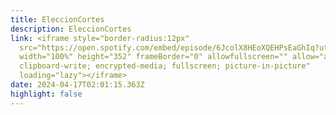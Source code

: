 ```yaml
---
title: EleccionCortes
description: EleccionCortes
link: <iframe style="border-radius:12px"
  src="https://open.spotify.com/embed/episode/6JcolX8HEoXQEHPsEaGhIq?utm_source=generator"
  width="100%" height="352" frameBorder="0" allowfullscreen="" allow="autoplay;
  clipboard-write; encrypted-media; fullscreen; picture-in-picture"
  loading="lazy"></iframe>
date: 2024-04-17T02:01:15.363Z
highlight: false
---
```

